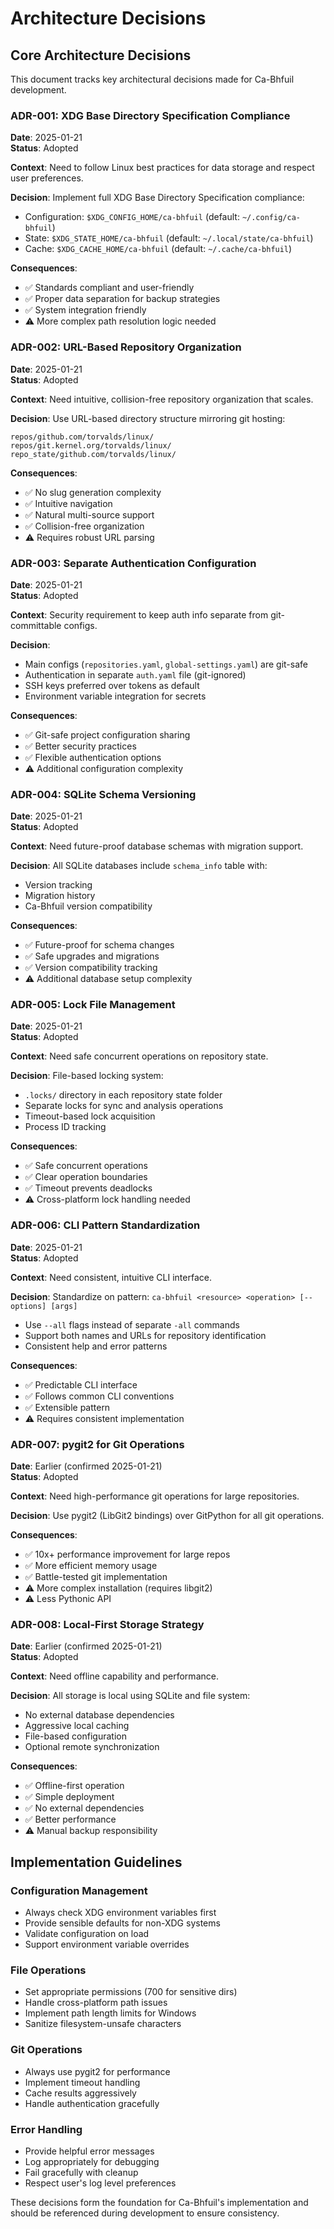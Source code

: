 # Architecture Decisions

## Core Architecture Decisions

This document tracks key architectural decisions made for Ca-Bhfuil development.

### ADR-001: XDG Base Directory Specification Compliance
**Date**: 2025-01-21  
**Status**: Adopted  

**Context**: Need to follow Linux best practices for data storage and respect user preferences.

**Decision**: Implement full XDG Base Directory Specification compliance:
- Configuration: `$XDG_CONFIG_HOME/ca-bhfuil` (default: `~/.config/ca-bhfuil`)
- State: `$XDG_STATE_HOME/ca-bhfuil` (default: `~/.local/state/ca-bhfuil`)  
- Cache: `$XDG_CACHE_HOME/ca-bhfuil` (default: `~/.cache/ca-bhfuil`)

**Consequences**: 
- ✅ Standards compliant and user-friendly
- ✅ Proper data separation for backup strategies
- ✅ System integration friendly
- ⚠️ More complex path resolution logic needed

### ADR-002: URL-Based Repository Organization
**Date**: 2025-01-21  
**Status**: Adopted  

**Context**: Need intuitive, collision-free repository organization that scales.

**Decision**: Use URL-based directory structure mirroring git hosting:
```
repos/github.com/torvalds/linux/
repos/git.kernel.org/torvalds/linux/
repo_state/github.com/torvalds/linux/
```

**Consequences**:
- ✅ No slug generation complexity
- ✅ Intuitive navigation 
- ✅ Natural multi-source support
- ✅ Collision-free organization
- ⚠️ Requires robust URL parsing

### ADR-003: Separate Authentication Configuration  
**Date**: 2025-01-21  
**Status**: Adopted  

**Context**: Security requirement to keep auth info separate from git-committable configs.

**Decision**: 
- Main configs (`repositories.yaml`, `global-settings.yaml`) are git-safe
- Authentication in separate `auth.yaml` file (git-ignored)
- SSH keys preferred over tokens as default
- Environment variable integration for secrets

**Consequences**:
- ✅ Git-safe project configuration sharing
- ✅ Better security practices
- ✅ Flexible authentication options
- ⚠️ Additional configuration complexity

### ADR-004: SQLite Schema Versioning
**Date**: 2025-01-21  
**Status**: Adopted  

**Context**: Need future-proof database schemas with migration support.

**Decision**: All SQLite databases include `schema_info` table with:
- Version tracking
- Migration history
- Ca-Bhfuil version compatibility

**Consequences**:
- ✅ Future-proof for schema changes
- ✅ Safe upgrades and migrations
- ✅ Version compatibility tracking
- ⚠️ Additional database setup complexity

### ADR-005: Lock File Management
**Date**: 2025-01-21  
**Status**: Adopted  

**Context**: Need safe concurrent operations on repository state.

**Decision**: File-based locking system:
- `.locks/` directory in each repository state folder
- Separate locks for sync and analysis operations
- Timeout-based lock acquisition
- Process ID tracking

**Consequences**:
- ✅ Safe concurrent operations
- ✅ Clear operation boundaries
- ✅ Timeout prevents deadlocks
- ⚠️ Cross-platform lock handling needed

### ADR-006: CLI Pattern Standardization
**Date**: 2025-01-21  
**Status**: Adopted  

**Context**: Need consistent, intuitive CLI interface.

**Decision**: Standardize on pattern: `ca-bhfuil <resource> <operation> [--options] [args]`
- Use `--all` flags instead of separate `-all` commands
- Support both names and URLs for repository identification
- Consistent help and error patterns

**Consequences**:
- ✅ Predictable CLI interface
- ✅ Follows common CLI conventions
- ✅ Extensible pattern
- ⚠️ Requires consistent implementation

### ADR-007: pygit2 for Git Operations
**Date**: Earlier (confirmed 2025-01-21)  
**Status**: Adopted  

**Context**: Need high-performance git operations for large repositories.

**Decision**: Use pygit2 (LibGit2 bindings) over GitPython for all git operations.

**Consequences**:
- ✅ 10x+ performance improvement for large repos
- ✅ More efficient memory usage
- ✅ Battle-tested git implementation
- ⚠️ More complex installation (requires libgit2)
- ⚠️ Less Pythonic API

### ADR-008: Local-First Storage Strategy
**Date**: Earlier (confirmed 2025-01-21)  
**Status**: Adopted  

**Context**: Need offline capability and performance.

**Decision**: All storage is local using SQLite and file system:
- No external database dependencies
- Aggressive local caching
- File-based configuration
- Optional remote synchronization

**Consequences**:
- ✅ Offline-first operation
- ✅ Simple deployment
- ✅ No external dependencies
- ✅ Better performance
- ⚠️ Manual backup responsibility

## Implementation Guidelines

### Configuration Management
- Always check XDG environment variables first
- Provide sensible defaults for non-XDG systems
- Validate configuration on load
- Support environment variable overrides

### File Operations
- Set appropriate permissions (700 for sensitive dirs)
- Handle cross-platform path issues
- Implement path length limits for Windows
- Sanitize filesystem-unsafe characters

### Git Operations
- Always use pygit2 for performance
- Implement timeout handling
- Cache results aggressively
- Handle authentication gracefully

### Error Handling
- Provide helpful error messages
- Log appropriately for debugging
- Fail gracefully with cleanup
- Respect user's log level preferences

These decisions form the foundation for Ca-Bhfuil's implementation and should be referenced during development to ensure consistency.